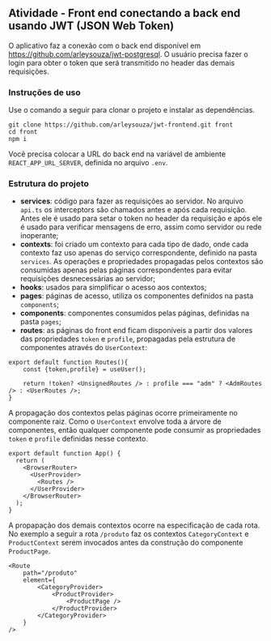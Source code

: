 ## Atividade - Front end conectando a back end usando JWT (JSON Web Token)

O aplicativo faz a conexão com o back end disponível em https://github.com/arleysouza/jwt-postgresql. O usuário precisa fazer o login para obter o token que será transmitido no header das demais requisições. 

### Instruções de uso
Use o comando a seguir para clonar o projeto e instalar as dependências.
```
git clone https://github.com/arleysouza/jwt-frontend.git front
cd front
npm i
```
Você precisa colocar a URL do back end na variável de ambiente `REACT_APP_URL_SERVER`, definida no arquivo `.env`.

### Estrutura do projeto

- **services**: código para fazer as requisições ao servidor. No arquivo `api.ts` os interceptors são chamados antes e após cada requisição. Antes ele é usado para setar o token no header da requisição e após ele é usado para verificar mensagens de erro, assim como servidor ou rede inoperante;
- **contexts**: foi criado um contexto para cada tipo de dado, onde cada contexto faz uso apenas do serviço correspondente, definido na pasta `services`. As operações e propriedades propagadas pelos contextos são consumidas apenas pelas páginas correspondentes para evitar requisições desnecessárias ao servidor;
- **hooks**: usados para simplificar o acesso aos contextos;
- **pages**: páginas de acesso, utiliza os componentes definidos na pasta `components`;
- **components**: componentes consumidos pelas páginas, definidas na pasta `pages`;
- **routes**: as páginas do front end ficam disponíveis a partir dos valores das propriedades `token` e `profile`, propagadas pela estrutura de componentes através do `UserContext`:
```
export default function Routes(){
    const {token,profile} = useUser();

    return !token? <UnsignedRoutes /> : profile === "adm" ? <AdmRoutes /> : <UserRoutes />;
}
```
A propagação dos contextos pelas páginas ocorre primeiramente no componente raiz. Como o `UserContext` envolve toda a árvore de componentes, então qualquer componente pode consumir as propriedades `token` e `profile` definidas nesse contexto.
```
export default function App() {
  return (
    <BrowserRouter>
      <UserProvider>
        <Routes />
      </UserProvider>
    </BrowserRouter>
  );
}
``` 
A propapação dos demais contextos ocorre na especificação de cada rota. No exemplo a seguir a rota `/produto` faz os contextos `CategoryContext` e `ProductContext` serem invocados antes da construção do componente `ProductPage`.
```
<Route
    path="/produto"
    element={
        <CategoryProvider>
            <ProductProvider>
                <ProductPage />
            </ProductProvider>
        </CategoryProvider>
    }
/>
```

